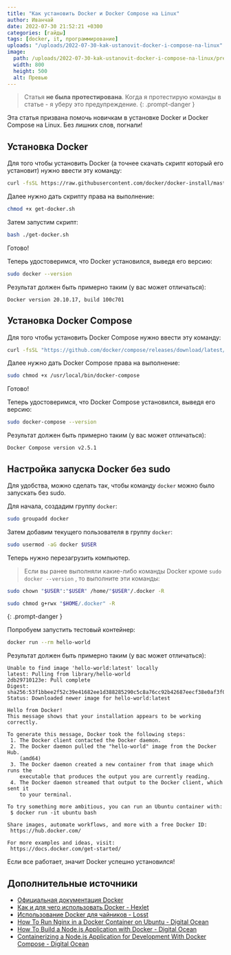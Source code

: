 ```yaml
---
title: "Как установить Docker и Docker Compose на Linux"
author: Иванчай
date: 2022-07-30 21:52:21 +0300
categories: [гайды]
tags: [docker, it, программирование]
uploads: "/uploads/2022-07-30-kak-ustanovit-docker-i-compose-na-linux"
image:
  path: /uploads/2022-07-30-kak-ustanovit-docker-i-compose-na-linux/preview.jpg
  width: 800
  height: 500
  alt: Превью
---
```


> Статья **не была протестирована**. Когда я протестирую команды в статье - я уберу это предупреждение.
{: .prompt-danger }

Эта статья призвана помочь новичкам в установке Docker и Docker Compose на Linux. Без лишних слов, погнали!

## Установка Docker

Для того чтобы установить Docker (а точнее скачать скрипт который его установит) нужно ввести эту команду:

```bash
curl -fsSL https://raw.githubusercontent.com/docker/docker-install/master/install.sh -o get-docker.sh
```

Далее нужно дать скрипту права на выполнение:

```bash
chmod +x get-docker.sh
```

Затем запустим скрипт:

```bash
bash ./get-docker.sh
```

Готово!

Теперь удостоверимся, что Docker установился, выведя его версию:

```bash
sudo docker --version
```

Результат должен быть примерно таким (у вас может отличаться):

```text
Docker version 20.10.17, build 100c701
```

## Установка Docker Compose

Для того чтобы установить Docker Compose нужно ввести эту команду:

```bash
curl -fsSL "https://github.com/docker/compose/releases/download/latest/docker-compose-$(uname -s)-$(uname -m)" -o /usr/local/bin/docker-compose
```

Далее нужно дать Docker Compose права на выполнение:

```bash
sudo chmod +x /usr/local/bin/docker-compose
```

Готово!

Теперь удостоверимся, что Docker Compose установился, выведя его версию:

```bash
sudo docker-compose --version
```

Результат должен быть примерно таким (у вас может отличаться):

```text
Docker Compose version v2.5.1
```

## Настройка запуска Docker без sudo

Для удобства, можно сделать так, чтобы команду `docker` можно было запускать без sudo.

Для начала, создадим группу `docker`:

```bash
sudo groupadd docker
```

Затем добавим текущего пользователя в группу `docker`:

```bash
sudo usermod -aG docker $USER
```

Теперь нужно перезагрузить компьютер.

> Если вы ранее выполняли какие-либо команды Docker кроме `sudo docker --version` , то выполните эти команды:

```bash
sudo chown "$USER":"$USER" /home/"$USER"/.docker -R
```

```bash
sudo chmod g+rwx "$HOME/.docker" -R
```

{: .prompt-danger }

Попробуем запустить тестовый контейнер:

```bash
docker run --rm hello-world
```

Результат должен быть примерно таким (у вас может отличаться):

```text
Unable to find image 'hello-world:latest' locally
latest: Pulling from library/hello-world
2db29710123e: Pull complete
Digest: sha256:53f1bbee2f52c39e41682ee1d388285290c5c8a76cc92b42687eecf38e0af3f0
Status: Downloaded newer image for hello-world:latest

Hello from Docker!
This message shows that your installation appears to be working correctly.

To generate this message, Docker took the following steps:
 1. The Docker client contacted the Docker daemon.
 2. The Docker daemon pulled the "hello-world" image from the Docker Hub.
    (amd64)
 3. The Docker daemon created a new container from that image which runs the
    executable that produces the output you are currently reading.
 4. The Docker daemon streamed that output to the Docker client, which sent it
    to your terminal.

To try something more ambitious, you can run an Ubuntu container with:
 $ docker run -it ubuntu bash

Share images, automate workflows, and more with a free Docker ID:
 https://hub.docker.com/

For more examples and ideas, visit:
 https://docs.docker.com/get-started/
```

Если все работает, значит Docker успешно установился!

## Дополнительные источники

- [Официальная документация Docker](https://docs.docker.com/)
- [Как и для чего использовать Docker - Hexlet](https://guides.hexlet.io/ru/docker/)
- [Использование Docker для чайников - Losst](https://losst.ru/ispolzovanie-docker-dlya-chajnikov)
- [How To Run Nginx in a Docker Container on Ubuntu - Digital Ocean](https://www.digitalocean.com/community/tutorials/how-to-run-nginx-in-a-docker-container-on-ubuntu-14-04)
- [How To Build a Node.js Application with Docker - Digital Ocean](https://www.digitalocean.com/community/tutorials/how-to-build-a-node-js-application-with-docker)
- [Containerizing a Node.js Application for Development With Docker Compose - Digital Ocean](https://www.digitalocean.com/community/tutorials/containerizing-a-node-js-application-for-development-with-docker-compose)
